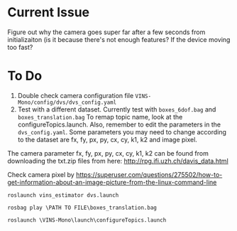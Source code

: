 # Current Issue
Figure out why the camera goes super far after a few seconds from initializaiton (is it because there's not enough features? If the device moving too fast?

# To Do
1) Double check camera configuration file ```VINS-Mono/config/dvs/dvs_config.yaml```
2) Test with a different dataset. Currently test with ```boxes_6dof.bag``` and ```boxes_translation.bag``` To remap topic name, look at the configureTopics.launch. Also, remember to edit the parameters in the ```dvs_config.yaml```. Some parameters you may need to change according to the dataset are fx, fy, px, py, cx, cy, k1, k2 and image pixel.

The camera parameter fx, fy, px, py, cx, cy, k1, k2  can be found from downloading the txt.zip files from here: http://rpg.ifi.uzh.ch/davis_data.html

Check camera pixel by https://superuser.com/questions/275502/how-to-get-information-about-an-image-picture-from-the-linux-command-line

```roslaunch vins_estimator dvs.launch```


```rosbag play \PATH TO FILE\boxes_translation.bag```


```roslaunch \VINS-Mono\launch\configureTopics.launch ```

